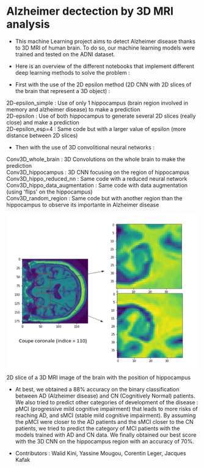 
# Alzheimer dectection by 3D MRI analysis

- This machine Learning project aims to detect Alzheimer disease thanks to 3D MRI of human brain. To do so, our machine learning models were trained and tested on the ADNI dataset.

- Here is an overview of the different notebooks that implement different deep learning methods to solve the problem : 

- First with the use of the 2D epsilon method (2D CNN with 2D slices of the brain that represent a 3D object) : 

2D-epsilon_simple : Use of only 1 hippocampus (brain region involved in memory and alzheimer disease) to make a prediction <br>
2D-epsilon : Use of both hippocampus to generate several 2D slices (really close) and make a prediction  <br>
2D-epsilon_esp=4 : Same code but with a larger value of epsilon (more distance between 2D slices) <br>


- Then with the use of 3D convolitional neural networks : 

Conv3D_whole_brain : 3D Convolutions on the whole brain to make the prediction <br>
Conv3D_hippocampus : 3D CNN focusing on the region of hippocampus <br>
Conv3D_hippo_reduced_nn : Same code with a reduced neural network <br>
Conv3D_hippo_data_augmentation : Same code with data augmentation (using 'flips' on the hippocampus) <br>
Conv3D_random_region : Same code but with another region than the hippocampus to observe its importante in Alzheimer disease <br>

![2D slice of a 3D MRI image of the brain](image_2023-02-18_111441802.png) <br>

2D slice of a 3D MRI image of the brain with the position of hippocampus 

- At best, we obtained a 88% accuracy on the binary classification between AD (Alzheimer disease) and CN (Cognitively Normal) patients. We also tried to predict other categories of development of the disease : pMCI (progressive mild cognitive impairment) that leads to more risks of reaching AD, and sMCI (stable mild cognitive impairment). By assuming the pMCI were closer to the AD patients and the sMCI closer to  the CN patients, we tried to predict the category of MCI patients with the models trained with AD and CN data. We finally obtained our best score with the 3D CNN on the hippocampus region with an accuracy of 70%.

- Contributors : 
Walid Kini, Yassine Mougou, Corentin Leger, Jacques Kafak 
